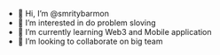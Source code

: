 - 👋 Hi, I’m @smritybarmon
- 👀 I’m interested in do problem sloving
- 🌱 I’m currently learning Web3 and Mobile application
- 💞️ I’m looking to collaborate on big team


<!---
smritybarmon/smritybarmon is a ✨ special ✨ repository because its `README.md` (this file) appears on your GitHub profile.
You can click the Preview link to take a look at your changes.
--->
